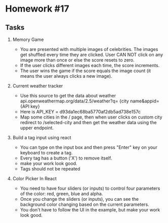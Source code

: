 # Homework #17

## Tasks

 1. Memory Game
 
    - You are presented with multiple images of celebrities. The images get shuffled every time they are clicked. User CAN NOT click on any image more than once or else the score resets to zero. 
    - If the user clicks different images each time, the score increments.
    - The user wins the game if the score equals the image count (it means the user always clicks a new image).

2. Current weather tracker

    - Use this source to get the data about weather api.openweathermap.org/data/2.5/weather?q=   {city name&appid={API key}
     - Here is API_KEY = d93da1ec68ba5770af2db5ad738e157c
     - Map some cities in the / page, then when user clicks on custom city redirect to /selected-city and then get the weather data using the upper endpoint.

3. Build a tag input using react
	
    - You can type on the input box and then press "Enter" key on your keyboard to create a tag.
    - Every tag has a button ('X') to remove itself.
    - make your work look good. 
    - Tags should not be repeated

4. Color Picker In React
	
    - You need to have four sliders (or inputs) to control four parameters of the color: red, green, blue and alpha.
    - Once you change the sliders (or inputs), you can see the background color changing based on the current parameters.
    - You don't have to follow the UI in the example, but make your work look good.
